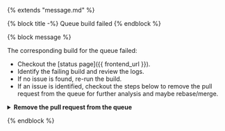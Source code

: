 {% extends "message.md" %}

{% block title -%}
Queue build failed
{% endblock %}

{% block message %}

The corresponding build for the queue failed:

- Checkout the [status page]({{ frontend_url }}).
- Identify the failing build and review the logs.
- If no issue is found, re-run the build.
- If an issue is identified, checkout the steps below to remove
  the pull request from the queue for further analysis and maybe rebase/merge.

<details>
  <summary><b>Remove the pull request from the queue</b></summary>

- Add a `/wait` comment on this pull request.
- Click on login on the [status page]({{ frontend_url }}).
- Go into the [manage]({{ frontend_url }}/manage) page.
- Find the option called `Rebuild the queue` and click on it.
  This will remove the pull request from the queue.
- Wait for the new queue to merge, then merge/rebase your pull request
  with the latest changes to then work on a proper fix.
- Once the issue is fixed, delete the `/wait` comment and
  follow the usual process to merge the pull request.

</details>


{% endblock %}
